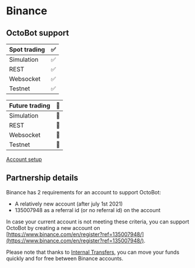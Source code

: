# Binance

## OctoBot support

| Spot trading | ✅ |
| :--- | :--- |
| Simulation | ✅ |
| REST | ✅ |
| Websocket | ✅ |
| Testnet | ✅ |

| Future trading | 🚧 |
| :--- | :--- |
| Simulation | 🚧 |
| REST | 🚧 |
| Websocket | 🚧 |
| Testnet | 🚧 |


[Account setup](setup.md)

## Partnership details

Binance has 2 requirements for an account to support OctoBot:

* A relatively new account \(after july 1st 2021\)
* 135007948 as a referral id (or no referral id) on the account

In case your current account is not meeting these criteria, you can support OctoBot by creating a new account on [https://www.binance.com/en/register?ref=135007948/](https://www.binance.com/en/register?ref=135007948/).

Please note that thanks to [Internal Transfers](https://www.binance.com/en-NG/support/faq/360037037312), you can move your funds quickly and for free between Binance accounts.


